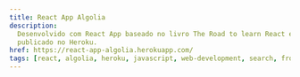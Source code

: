 ```yaml
---
title: React App Algolia
description:
  Desenvolvido com React App baseado no livro The Road to learn React e
  publicado no Heroku.
href: https://react-app-algolia.herokuapp.com/
tags: [react, algolia, heroku, javascript, web-development, search, frontend]
---
```

